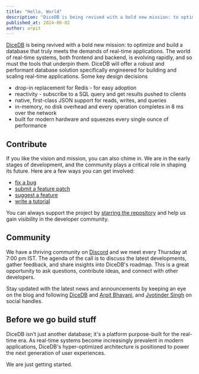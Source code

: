 ```yaml
---
title: "Hello, World"
description: "DiceDB is being revived with a bold new mission: to optimize and build a database that truly meets the demands of real-time applications. The world of real-time systems, both frontend and backend, is evolving rapidly, and so must the tools that underpin them. DiceDB will offer a robust and performant database solution specifically engineered for building and scaling real-time applications."
published_at: 2024-06-02
author: arpit
---
```


[DiceDB](https://github.com/dicedb/dice) is being revived with a bold new mission: to optimize and build a database that truly meets the demands of real-time applications. The world of real-time systems, both frontend and backend, is evolving rapidly, and so must the tools that underpin them. DiceDB will offer a robust and performant database solution specifically engineered for building and scaling real-time applications. Some key design decisions

- drop-in replacement for Redis - for easy adoption
- reactivity - subscribe to a SQL query and get results pushed to clients
- native, first-class JSON support for reads, writes, and queries
- in-memory, no disk overhead and every operation completes in 8 ms over the network
- built for modern hardware and squeezes every single ounce of performance

## Contribute

If you like the vision and mission, you can also chime in. We are in the early stages of development, and the community plays a critical role in shaping its future. Here are a few ways you can get involved:

- [fix a bug](https://github.com/DiceDB/dice/issues?q=is%3Aissue+is%3Aopen+label%3Abug+)
- [submit a feature patch](https://github.com/DiceDB/dice/issues)
- [suggest a feature](https://github.com/DiceDB/dice/discussions/new?category=ideas)
- [write a tutorial](https://github.com/DiceDB/dice/issues?q=is%3Aissue+is%3Aopen+label%3Adocumentation)

You can always support the project by [starring the repository](https://github.com/dicedb/dice) and help us gain visibility in the developer community.

## Community

We have a thriving community on [Discord](https://discord.gg/6r8uXWtXh7) and we meet every Thursday at 7:00 pm IST.
The agenda of the call is to discuss the latest developments, gather feedback, and share insights into DiceDB's roadmap. This is a great opportunity to ask questions, contribute ideas, and connect with other developers.

Stay updated with the latest news and announcements by keeping an eye on the blog and following [DiceDB](https://twitter.com/thedicedb) and [Arpit Bhayani](https://twitter.com/arpit_bhayani), and [Jyotinder Singh](https://twitter.com/Jyotinder_Singh/) on social handles.

## Before we go build stuff

DiceDB isn't just another database; it's a platform purpose-built for the real-time era. As real-time systems become increasingly prevalent in modern applications, DiceDB's hyper-optimized architecture is positioned to power the next generation of user experiences.

We are just getting started.

